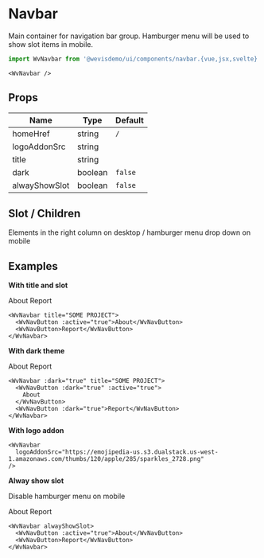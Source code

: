 # Navbar

Main container for navigation bar group. Hamburger menu will be used to show slot items in mobile.

<WvNavbar />

```js
import WvNavbar from '@wevisdemo/ui/components/navbar.{vue,jsx,svelte}';
```

```vue
<WvNavbar />
```

## Props

| Name          | Type    | Default |
| ------------- | ------- | ------- |
| homeHref      | string  | `/`     |
| logoAddonSrc  | string  |         |
| title         | string  |         |
| dark          | boolean | `false` |
| alwayShowSlot | boolean | `false` |

## Slot / Children

Elements in the right column on desktop / hamburger menu drop down on mobile

## Examples

**With title and slot**

<WvNavbar title="SOME PROJECT">
  <WvNavButton :active="true">About</WvNavButton>
  <WvNavButton>Report</WvNavButton>
</WvNavbar>

```vue
<WvNavbar title="SOME PROJECT">
  <WvNavButton :active="true">About</WvNavButton>
  <WvNavButton>Report</WvNavButton>
</WvNavbar>
```

**With dark theme**

<WvNavbar :dark="true" title="SOME PROJECT">
  <WvNavButton :dark="true" :active="true">About</WvNavButton>
  <WvNavButton :dark="true">Report</WvNavButton>
</WvNavbar>

```vue
<WvNavbar :dark="true" title="SOME PROJECT">
  <WvNavButton :dark="true" :active="true">
    About
  </WvNavButton>
  <WvNavButton :dark="true">Report</WvNavButton>
</WvNavbar>
```

**With logo addon**

<WvNavbar logoAddonSrc="https://emojipedia-us.s3.dualstack.us-west-1.amazonaws.com/thumbs/120/apple/285/sparkles_2728.png" />

```vue
<WvNavbar
  logoAddonSrc="https://emojipedia-us.s3.dualstack.us-west-1.amazonaws.com/thumbs/120/apple/285/sparkles_2728.png"
/>
```

**Alway show slot**

Disable hamburger menu on mobile

<WvNavbar alwayShowSlot>
  <WvNavButton :active="true">About</WvNavButton>
  <WvNavButton>Report</WvNavButton>
</WvNavbar>

```vue
<WvNavbar alwayShowSlot>
  <WvNavButton :active="true">About</WvNavButton>
  <WvNavButton>Report</WvNavButton>
</WvNavbar>
```
